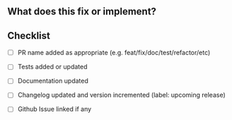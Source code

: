 ## What does this fix or implement?

<!-- Enter details of the change here. Include additional tests that have been done, reference to the issue for tracking, etc. -->

## Checklist

<!-- Please check the completed items below -->

<!-- Not all changes require documentation updates or tests to be added or updated -->

- [ ] PR name added as appropriate (e.g. feat/fix/doc/test/refactor/etc)
- [ ] Tests added or updated
- [ ] Documentation updated
- [ ] Changelog updated and version incremented (label: upcoming release)
- [ ] Github Issue linked if any

